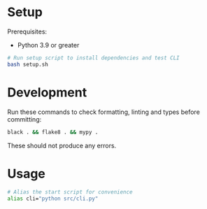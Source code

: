 # Setup

Prerequisites:

- Python 3.9 or greater

```bash
# Run setup script to install dependencies and test CLI
bash setup.sh
```

# Development

Run these commands to check formatting, linting and types before committing:

```bash
black . && flake8 . && mypy .
```

These should not produce any errors.

# Usage

```bash
# Alias the start script for convenience
alias cli="python src/cli.py"
```
